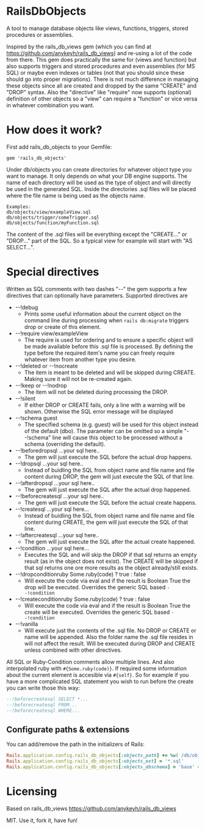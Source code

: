 # RailsDbObjects

A tool to manage database objects like views, functions, triggers, stored procedures or assemblies.

Inspired by the rails_db_views gem (which you can find at https://github.com/anykeyh/rails_db_views) and re-using a lot of the code from there.
This gem does practically the same for (views and function) but also supports triggers and stored procedures and even assemblies (for MS SQL) or maybe even indexes or tables (not that you should since these should go into proper migrations).
There is not much difference in managing these objects since all are created and dropped by the same "CREATE" and "DROP" syntax. Also the "directive" like "require" now supports (optional) definition of other objects so a "view" can require a "function" or vice versa in whatever combination you want.

# How does it work?

First add rails_db_objects to your Gemfile:

```Gemfile
gem 'rails_db_objects'
```

Under db/objects you can create directories for whatever object type you want to manage.
It only depends on what your DB engine supports. The name of each directory will be used as the type of object and will directly be used in the generated SQL. Inside the directories .sql files will be placed where the file name is being used as the objects name.

    Examples:
    db/objects/view/exampleView.sql
    db/objects/trigger/someTrigger.sql
    db/objects/function/myFunction.sql

The content of the .sql files will be everything except the "CREATE..." or "DROP..." part of the SQL. So a typical view for example will start with "AS SELECT...".

# Special directives

Written as SQL comments with two dashes "--" the gem supports a few directives that can optionally have parameters.
Supported directives are

 - --!debug
    - Prints some useful information about the current object on the command line during processing when `rails db:migrate` triggers drop or create of this element.
 - --!require view/exampleView
    - The require is used for ordering and to ensure a specific object will be made available before this .sql file is processed. By defining the type before the required item's name you can freely require whatever item from another type you desire.
 - --!deleted or --!nocreate
    - The item is meant to be deleted and will be skipped during CREATE. Making sure it will not be re-created again.
 - --!keep or --!nodrop
    - The item will not be deleted during processing the DROP.
 - --!silent
    - If either DROP or CREATE fails, only a line with a warning will be shown. Otherwise the SQL error message will be displayed
 - --!schema guest
    - The specified schema (e.g. guest) will be used for this object instead of the default (dbo). The parameter can be omitted so a simple "--!schema" line will cause this object to be processed without a schema (overriding the default).
 - --!beforedropsql ...your sql here..
    - The gem will just execute the SQL before the actual drop happens.
 - --!dropsql ...your sql here..
    - Instead of buidling the SQL from object name and file name and file content during DROP, the gem will just execute the SQL of that line.
 - --!afterdropsql ...your sql here..
    - The gem will just execute the SQL after the actual drop happened.
 - --!beforecreatesql ...your sql here..
    - The gem will just execute the SQL before the actual create happens.
 - --!createsql ...your sql here...
    - Instead of buidling the SQL from object name and file name and file content during CREATE, the gem will just execute the SQL of that line.
 - --!aftercreatesql ...your sql here..
    - The gem will just execute the SQL after the actual create happened.
 - --!condition ...your sql here...
    - Executes the SQL and will skip the DROP if that sql returns an empty result (as in the object does not exist).
      The CREATE will be skipped if that sql returns one ore more results as the object already/still exists.
 - --!dropconditionruby Some.ruby(code) ? true : false
    - Will execute the code via eval and if the result is Boolean True the drop will be executed. Overrides the generic SQL based `--!condition`
 - --!createconditionruby Some.ruby(code) ? true : false
    - Will execute the code via eval and if the result is Boolean True the create will be executed. Overrides the generic SQL based `--!condition`
 - --!vanilla
    - Will execute just the contents of the .sql file. No DROP or CREATE or name will be appended. Also the folder name the .sql file resides in will not affect the result. Will be executed during DROP and CREATE unless combined with other directives.

All SQL or Ruby-Condition comments allow multiple lines. And also interpolated ruby with `#{Some.ruby(code)}`. If required some information about the current element is accesible via `#{self}`. So for example if you have a more complicated SQL statement you wish to run before the create you can write those this way:
```sql
--!beforecreatesql SELECT *...
--!beforecreatesql FROM...
--!beforecreatesql WHERE...
```

## Configurate paths & extensions

You can add/remove the path in the initializers of Rails:

```ruby
Rails.application.config.rails_db_objects[:objects_path] += %w( /db/objects )
Rails.application.config.rails_db_objects[:objects_ext] = '*.sql'
Rails.application.config.rails_db_objects[:objects_dbschema] = 'base' # can be set to nil if none should be used
```

# Licensing

Based on rails_db_views https://github.com/anykeyh/rails_db_views

MIT. Use it, fork it, have fun!
